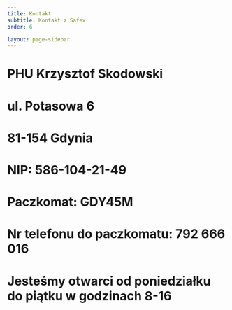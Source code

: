```yaml
---
title: Kontakt
subtitle: Kontakt z Safex
order: 6

layout: page-sidebar
---
```


# PHU Krzysztof Skodowski

# ul. Potasowa 6

# 81-154 Gdynia

# NIP: 586-104-21-49

# Paczkomat: GDY45M

# Nr telefonu do paczkomatu: 792 666 016

# Jesteśmy otwarci od poniedziałku do piątku w godzinach 8-16


